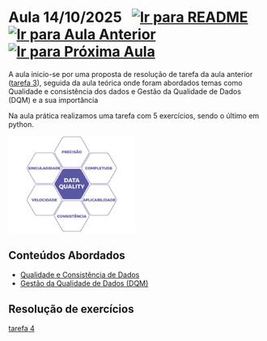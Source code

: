 # Aula 14/10/2025 &nbsp; [![Ir para README](https://img.shields.io/badge/Indice-Verde?style=for-the-badge)](../README.md#indice) &nbsp; [![Ir para Aula Anterior](https://img.shields.io/badge/Anterior-Aula%205-007ACC?style=for-the-badge)](../aulas/07-10-2025.md) &nbsp; [![Ir para Próxima Aula](https://img.shields.io/badge/Próxima-Aula%207-007ACC?style=for-the-badge)](../aulas/21-10-2025.md)

A aula inicio-se por uma proposta de resolução de tarefa da aula anterior ([tarefa 3](../fichas/tarefa3)), seguida da aula teórica onde foram abordados temas como Qualidade e consistência dos dados e Gestão da Qualidade de Dados (DQM) e a sua importância

Na aula prática realizamos uma tarefa com 5 exercícios, sendo o último em python.

<img src="../img/DQM.png" width="250px" alt="DQM">

## Conteúdos Abordados

- [Qualidade e Consistência de Dados](../apontamentos/qualidade%20e%20consistencia%20de%20dados.md)
- [Gestão da Qualidade de Dados (DQM)](../apontamentos/DQM.md)

## Resolução de exercícios

[tarefa 4](../fichas/tarefa4)
